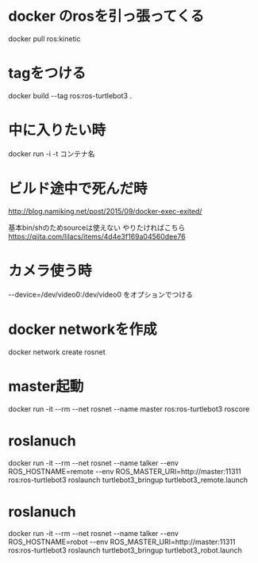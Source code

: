 # docker のrosを引っ張ってくる
docker pull ros:kinetic

# tagをつける
docker build --tag ros:ros-turtlebot3 .


# 中に入りたい時
docker run -i -t コンテナ名
# ビルド途中で死んだ時
http://blog.namiking.net/post/2015/09/docker-exec-exited/

基本bin/shのためsourceは使えない やりたければこちら https://qiita.com/lilacs/items/4d4e3f169a04560dee76


# カメラ使う時
--device=/dev/video0:/dev/video0
をオプションでつける



# docker networkを作成
docker network create rosnet

# master起動
docker run -it --rm --net rosnet --name master ros:ros-turtlebot3 roscore


# roslanuch
docker run -it --rm --net rosnet --name talker --env ROS_HOSTNAME=remote --env ROS_MASTER_URI=http://master:11311 ros:ros-turtlebot3 roslaunch turtlebot3_bringup turtlebot3_remote.launch

# roslanuch
docker run -it --rm --net rosnet --name talker --env ROS_HOSTNAME=robot --env ROS_MASTER_URI=http://master:11311 ros:ros-turtlebot3 roslaunch turtlebot3_bringup turtlebot3_robot.launch 

